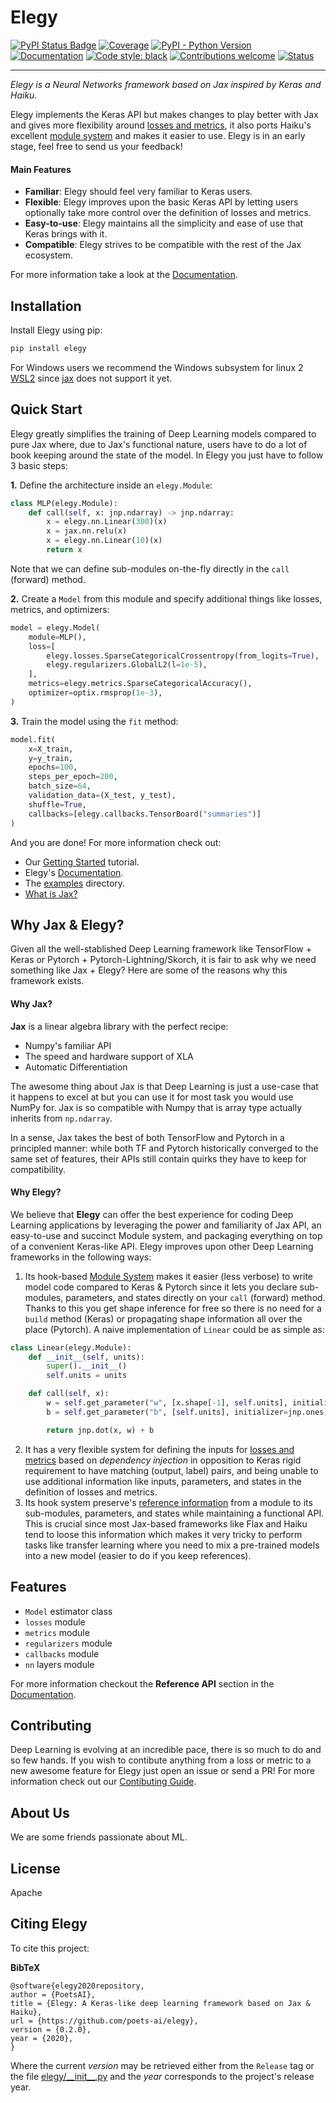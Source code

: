 # Elegy

[![PyPI Status Badge](https://badge.fury.io/py/elegy.svg)](https://pypi.org/project/elegy/)
[![Coverage](https://img.shields.io/codecov/c/github/poets-ai/elegy?color=%2334D058)](https://codecov.io/gh/poets-ai/elegy)
[![PyPI - Python Version](https://img.shields.io/pypi/pyversions/elegy)](https://pypi.org/project/elegy/)
[![Documentation](https://img.shields.io/badge/api-reference-blue.svg)](https://poets-ai.github.io/elegy/)
[![Code style: black](https://img.shields.io/badge/code%20style-black-000000.svg)](https://github.com/psf/black)
[![Contributions welcome](https://img.shields.io/badge/contributions-welcome-brightgreen.svg?style=flat)](https://github.com/poets-ai/elegy/issues)
[![Status](https://github.com/poets-ai/elegy/workflows/GitHub%20CI/badge.svg)](https://github.com/poets-ai/elegy/actions?query=workflow%3A"GitHub+CI")

-----------------

_Elegy is a Neural Networks framework based on Jax inspired by Keras and Haiku._ 

Elegy implements the Keras API but makes changes to play better with Jax and gives more flexibility around [losses and metrics](https://poets-ai.github.io/elegy/guides/modules-losses-metrics/), it also ports Haiku's excellent [module system](https://poets-ai.github.io/elegy/guides/module-system/) and makes it easier to use. Elegy is in an early stage, feel free to send us your feedback!

#### Main Features

* **Familiar**: Elegy should feel very familiar to Keras users.
* **Flexible**: Elegy improves upon the basic Keras API by letting users optionally take more control over the definition of losses and metrics.
* **Easy-to-use**: Elegy maintains all the simplicity and ease of use that Keras brings with it.
* **Compatible**: Elegy strives to be compatible with the rest of the Jax ecosystem.

For more information take a look at the [Documentation](https://poets-ai.github.io/elegy).

## Installation

Install Elegy using pip:
```bash
pip install elegy
```

For Windows users we recommend the Windows subsystem for linux 2 [WSL2](https://docs.microsoft.com/es-es/windows/wsl/install-win10?redirectedfrom=MSDN) since [jax](https://github.com/google/jax/issues/438) does not support it yet.

## Quick Start
Elegy greatly simplifies the training of Deep Learning models compared to pure Jax where, due to Jax's functional nature, users have to do a lot of book keeping around the state of the model. In Elegy you just have to follow 3 basic steps:

**1.** Define the architecture inside an `elegy.Module`:
```python
class MLP(elegy.Module):
    def call(self, x: jnp.ndarray) -> jnp.ndarray:
        x = elegy.nn.Linear(300)(x)
        x = jax.nn.relu(x)
        x = elegy.nn.Linear(10)(x)
        return x
```
Note that we can define sub-modules on-the-fly directly in the `call` (forward) method.

**2.** Create a `Model` from this module and specify additional things like losses, metrics, and optimizers:
```python
model = elegy.Model(
    module=MLP(),
    loss=[
        elegy.losses.SparseCategoricalCrossentropy(from_logits=True),
        elegy.regularizers.GlobalL2(l=1e-5),
    ],
    metrics=elegy.metrics.SparseCategoricalAccuracy(),
    optimizer=optix.rmsprop(1e-3),
)
```
**3.** Train the model using the `fit` method:
```python
model.fit(
    x=X_train,
    y=y_train,
    epochs=100,
    steps_per_epoch=200,
    batch_size=64,
    validation_data=(X_test, y_test),
    shuffle=True,
    callbacks=[elegy.callbacks.TensorBoard("summaries")]
)
```

And you are done! For more information check out:


* Our [Getting Started](https://poets-ai.github.io/elegy/getting-started/) tutorial.
* Elegy's [Documentation](https://poets-ai.github.io/elegy).
* The [examples](https://github.com/poets-ai/elegy/tree/master/examples) directory.
* [What is Jax?](https://github.com/google/jax#what-is-jax)

## Why Jax & Elegy?

Given all the well-stablished Deep Learning framework like TensorFlow + Keras or Pytorch + Pytorch-Lightning/Skorch, it is fair to ask why we need something like Jax + Elegy? Here are some of the reasons why this framework exists.

#### Why Jax?

**Jax** is a linear algebra library with the perfect recipe:
* Numpy's familiar API
* The speed and hardware support of XLA
* Automatic Differentiation

The awesome thing about Jax is that Deep Learning is just a use-case that it happens to excel at but you can use it for most task you would use NumPy for. Jax is so compatible with Numpy that is array type actually inherits from `np.ndarray`.

In a sense, Jax takes the best of both TensorFlow and Pytorch in a principled manner: while both TF and Pytorch historically converged to the same set of features, their APIs still contain quirks they have to keep for compatibility.

#### Why Elegy?

We believe that **Elegy** can offer the best experience for coding Deep Learning applications by leveraging the power and familiarity of Jax API, an easy-to-use and succinct Module system, and packaging everything on top of a convenient Keras-like API. Elegy improves upon other Deep Learning frameworks in the following ways:

1. Its hook-based [Module System](https://poets-ai.github.io/elegy/guides/module-system/) makes it easier (less verbose) to write model code compared to Keras & Pytorch since it lets you declare sub-modules, parameters, and states directly on your `call` (forward) method. Thanks to this you get shape inference for free so there is no need for a `build` method (Keras) or propagating shape information all over the place (Pytorch). A naive implementation of `Linear` could be as simple as:

```python
class Linear(elegy.Module):
    def __init__(self, units):
        super().__init__()
        self.units = units

    def call(self, x):
        w = self.get_parameter("w", [x.shape[-1], self.units], initializer=jnp.ones)
        b = self.get_parameter("b", [self.units], initializer=jnp.ones)

        return jnp.dot(x, w) + b
``` 
2. It has a very flexible system for defining the inputs for [losses and metrics](https://poets-ai.github.io/elegy/guides/modules-losses-metrics/) based on _dependency injection_ in opposition to Keras rigid requirement to have matching (output, label) pairs, and being unable to use additional information like inputs, parameters, and states in the definition of losses and metrics. 
3. Its hook system preserve's [reference information](https://poets-ai.github.io/elegy/guides/module-system/) from a module to its sub-modules, parameters, and states while maintaining a functional API. This is crucial since most Jax-based frameworks like Flax and Haiku tend to loose this information which makes it very tricky to perform tasks like transfer learning where you need to mix a pre-trained models into a new model (easier to do if you keep references).

## Features
* `Model` estimator class
* `losses` module
* `metrics` module
* `regularizers` module
* `callbacks` module
* `nn` layers module

For more information checkout the **Reference API** section in the [Documentation](https://poets-ai.github.io/elegy).

## Contributing
Deep Learning is evolving at an incredible pace, there is so much to do and so few hands. If you wish to contibute anything from a loss or metric to a new awesome feature for Elegy just open an issue or send a PR! For more information check out our [Contibuting Guide](https://poets-ai.github.io/elegy/guides/contributing).

## About Us
We are some friends passionate about ML.

## License
Apache

## Citing Elegy

To cite this project:

**BibTeX**

```
@software{elegy2020repository,
author = {PoetsAI},
title = {Elegy: A Keras-like deep learning framework based on Jax & Haiku},
url = {https://github.com/poets-ai/elegy},
version = {0.2.0},
year = {2020},
}
```

Where the current *version* may be retrieved either from the `Release` tag or the file [elegy/\_\_init\_\_.py](https://github.com/poets-ai/elegy/blob/master/elegy/__init__.py) and the *year* corresponds to the project's release year.